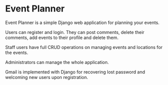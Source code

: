 # Event Planner

Event Planner is a simple Django web application for planning your events.

Users can register and login. They can post comments, delete their comments, add events to their profile and delete them.

Staff users have full CRUD operations on managing events and locations for the events.

Administrators can manage the whole application.

Gmail is implemented with Django for recovering lost password and welcoming new users upon registration.
